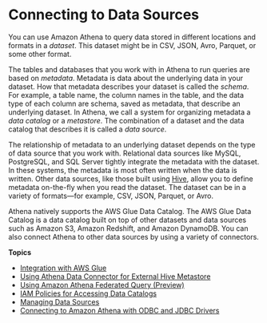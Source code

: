 # Connecting to Data Sources<a name="work-with-data-stores"></a>

You can use Amazon Athena to query data stored in different locations and formats in a *dataset*\. This dataset might be in CSV, JSON, Avro, Parquet, or some other format\.

The tables and databases that you work with in Athena to run queries are based on *metadata*\. Metadata is data about the underlying data in your dataset\. How that metadata describes your dataset is called the *schema*\. For example, a table name, the column names in the table, and the data type of each column are schema, saved as metadata, that describe an underlying dataset\. In Athena, we call a system for organizing metadata a *data catalog* or a *metastore*\. The combination of a dataset and the data catalog that describes it is called a *data source*\.

The relationship of metadata to an underlying dataset depends on the type of data source that you work with\. Relational data sources like MySQL, PostgreSQL, and SQL Server tightly integrate the metadata with the dataset\. In these systems, the metadata is most often written when the data is written\. Other data sources, like those built using [Hive](https://hive.apache.org), allow you to define metadata on\-the\-fly when you read the dataset\. The dataset can be in a variety of formats—for example, CSV, JSON, Parquet, or Avro\.

Athena natively supports the AWS Glue Data Catalog\. The AWS Glue Data Catalog is a data catalog built on top of other datasets and data sources such as Amazon S3, Amazon Redshift, and Amazon DynamoDB\. You can also connect Athena to other data sources by using a variety of connectors\.

**Topics**
+ [Integration with AWS Glue](glue-athena.md)
+ [Using Athena Data Connector for External Hive Metastore](connect-to-data-source-hive.md)
+ [Using Amazon Athena Federated Query \(Preview\)](connect-to-a-data-source.md)
+ [IAM Policies for Accessing Data Catalogs](datacatalogs-iam-policy.md)
+ [Managing Data Sources](data-sources-managing.md)
+ [Connecting to Amazon Athena with ODBC and JDBC Drivers](athena-bi-tools-jdbc-odbc.md)